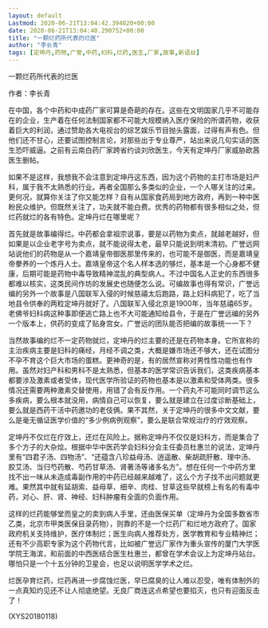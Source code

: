 ```yaml
---
layout: default
Lastmod: 2020-06-21T13:04:42.394020+00:00
date: 2020-06-21T13:04:40.290752+00:00
title: "一颗烂药所代表的烂医"
author: "李长青"
tags: [定坤丹,药物,广誉,中药,妇科,烂药,医生,厂家,故事,新语丝]
---
```


一颗烂药所代表的烂医

作者：李长青

在中国，各个中药和中成药厂家可算是奇葩的存在。这些在文明国家几乎不可能存在的企业，生产着在任何法制国家都不可能大规模纳入医疗保险的所谓药物，收获着巨大的利润，通过赞助各大电视台的综艺娱乐节目抛头露面，过得有声有色。但他们还不甘心，还要试图控制言论，对那些出于专业尊严，站出来说几句实话的医生恐吓威逼。之前有云南白药厂家跨省约谈刘欣医生，今天有定坤丹厂家威胁欧茜医生删帖。

如果不是这样，我想我不会注意到定坤丹这东西，因为这个药物的主打市场是妇产科，属于我不太熟悉的行业。再者全国那么多类似的企业，一个人哪关注的过来。更何况，就算你关注了你又能怎样？自有从国家食药局到地方政府，再到一种中医粉民众维护。但既然关注了，功夫就不能白费。优秀的药物都有很多相似之处，但烂药就烂的各有特色。定坤丹烂在哪里呢？

首先就是故事编得烂。中药都会拿祖宗说事，要是以药物为卖点，就越老越好，但如果是以企业老字号为卖点，就不能说得太老，最早只能说到明末清初。广誉远网站说他们的药物是从一个嘉靖皇帝御医那里传来的，也可能不是御医，而是嘉靖皇帝豢养的一个炼丹人士。嘉靖皇帝这个名人样本选的够烂，基本是一个心身都不健康，后期可能是药物中毒导致精神混乱的典型病人。不过中国名人正史的东西很多都难以核实，这类民间作坊的发展史也随便怎么说。可编故事也得有常识，广誉远编的另外一个故事是八国联军入侵的时候慈禧太后跑路，路上妇科病犯了，吃了当地县令供奉的两粒定坤丹就好了。八国联军入侵北京是1900年，当年慈禧65岁。老佛爷妇科病这种事即便逃亡路上也不大可能通知给县令，于是在广誉远编的另外一个版本上，供药的变成了贴身宫女。广誉远的团队能否把编的故事统一一下？

当然故事编的烂不一定药物就烂，定坤丹的烂主要的还是在药物本身。它所宣称的主治疾病主要是妇科的痛经，月经不调之类，大概是嫌市场还不够大，还在试图分不孕不育这个巨大市场的蛋糕。更神奇的是，有的居然宣称对男性性功能也有作用。虽然对妇产科和男科不是太熟悉，但基本的医学常识告诉我们，这类疾病基本都要涉及激素或者受体，现代医学所验证的药物也基本是以激素和受体两类。很多情况还需要两种激素交替使用，用错了会有反作用。一个药丸不可能同时调节这么多疾病，要么根本就没用，病情自己可以恢复，要么就是建立在过度诊断基础上，要么就是西药干活中药邀功的老伎俩。果不其然，关于定坤丹的很多中文文献，要么是毫无循证医学价值的“多少例病例观察”，要么是联合常规治疗的疗效观察。

定坤丹不仅烂在疗效上，还烂在风险上。据称定坤丹不仅仅是妇科方，而是集合了多个方子的大杂烩。根据中华中医药学会妇科分会主任委员杜惠兰的说法，定坤丹里有“四君子汤、四物汤”、“还蕴含八珍益母汤、逍遥散、柴胡疏肝散、理中汤、胶艾汤、当归芍药散、芍药甘草汤、肾著汤等诸多名方”。想在任何一个中药方里找不出一味从未造成毒副作用的中药已经越来越难了，这么个方子找不出问题就更难。果然其中就有延胡索、益母草、细辛、肉桂、甘草这些早就榜上有名的有毒中药，对心、肝、肾、神经、妇科肿瘤有全面的负面作用。

这样的烂药能够堂而皇之的卖到病人手里，还由医保买单（定坤丹为全国多数省市乙类，北京市甲类医保目录药物），则靠的不是一个烂药厂和烂地方政府了。国家政府机关支持维护，医疗体制烂；医生向病人推荐处方，医学教育和专业精神烂；还有不少高职专家为这个药物代言，比如被广誉远厂家作为重头宣传的厦门大学医学院王海滨，和前面的中西医结合医生杜惠兰，都曾在学术会议上为定坤丹站台。哪怕只是一个十五分钟的卫星会，也足以说明医学学术之烂。

烂医孕育烂药，烂药再进一步腐蚀烂医，早已腐臭的让人难以忍受，唯有体制外的一点真知灼见还不让人彻底绝望。无良厂商连这点希望也要掐灭，也只有迎面反击了！

(XYS20180118)


